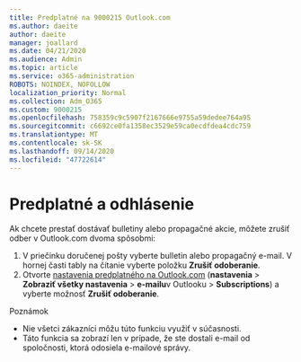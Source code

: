 ```yaml
---
title: Predplatné na 9000215 Outlook.com
ms.author: daeite
author: daeite
manager: joallard
ms.date: 04/21/2020
ms.audience: Admin
ms.topic: article
ms.service: o365-administration
ROBOTS: NOINDEX, NOFOLLOW
localization_priority: Normal
ms.collection: Adm_O365
ms.custom: 9000215
ms.openlocfilehash: 758359c9c5907f2167666e9755a59dedee764a95
ms.sourcegitcommit: c6692ce0fa1358ec3529e59ca0ecdfdea4cdc759
ms.translationtype: MT
ms.contentlocale: sk-SK
ms.lasthandoff: 09/14/2020
ms.locfileid: "47722614"
---
```

# <a name="subscriptions-and-unsubscribing"></a>Predplatné a odhlásenie

Ak chcete prestať dostávať bulletiny alebo propagačné akcie, môžete zrušiť odber v Outlook.com dvoma spôsobmi:

1. V priečinku doručenej pošty vyberte bulletin alebo propagačný e-mail. V hornej časti tably na čítanie vyberte položku **Zrušiť odoberanie**.
2. Otvorte [nastavenia predplatného na Outlook.com](https://outlook.live.com/mail/options/mail/brandsSubscriptions) (**nastavenia**  >  **Zobraziť všetky nastavenia**  >  **e-mailu**v Outlooku  >  **Subscriptions**) a vyberte možnosť **Zrušiť odoberanie**.

Poznámok

- Nie všetci zákazníci môžu túto funkciu využiť v súčasnosti.
- Táto funkcia sa zobrazí len v prípade, že ste dostali e-mail od spoločnosti, ktorá odosiela e-mailové správy.